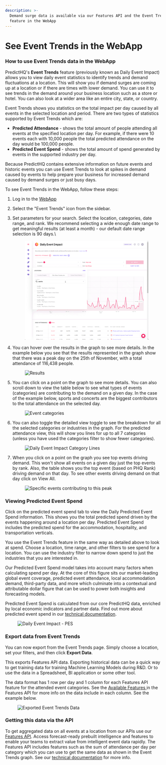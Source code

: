 ```yaml
---
description: >-
  Demand surge data is available via our Features API and the Event Trends
  feature in the WebApp
---
```


# See Event Trends in the WebApp

### How to use Event Trends data in the WebApp <a href="#how-to-use-event-trends-data-in-control-center" id="how-to-use-event-trends-data-in-control-center"></a>

PredictHQ's **Event Trends** feature (previously known as Daily Event Impact) allows you to view daily event statistics to identify trends and demand fluctuations at a location. This will show you if demand surges are coming up at a location or if there are times with lower demand. You can use it to see trends in the demand around your business location such as a store or hotel. You can also look at a wider area like an entire city, state, or country.

Event Trends shows you statistics on the total impact per day caused by all events in the selected location and period. There are two types of statistics supported by Event Trends which are:

* **Predicted Attendance** - shows the total amount of people attending all events at the specified location per day. For example, if there were 10 events each with 10,000 people the total predicted attendance on the day would be 100,000 people.
* **Predicted Event Spend** - shows the total amount of spend generated by events in the supported industry per day.

Because PredictHQ contains extensive information on future events and historic events you can use Event Trends to look at spikes in demand caused by events to help prepare your business for increased demand caused by demand surges or just busy days.

To see Event Trends in the WebApp, follow these steps:&#x20;

1. Log in to the [WebApp](https://control.predicthq.com)
2. Select the "Event Trends" icon from the sidebar.
3.  Set parameters for your search. Select the location, categories, date range, and rank. We recommend selecting a wide enough date range to get meaningful results (at least a month) - our default date range selection is 90 days.\


    <figure><img src="../../.gitbook/assets/image (37).png" alt=""><figcaption></figcaption></figure>
4.  You can hover over the results in the graph to see more details. In the example below you see that the results represented in the graph show that there was a peak day on the 25th of November, with a total attendance of 116,438 people.&#x20;

    <figure><img src="https://images.ctfassets.net/ihlmn42cjuv0/5rs1QDGT3Wdm0UKJC8CgyH/d674e422b6a5dcc8a314051fc1afccdb/DEI-peak-day.png" alt="Results"><figcaption></figcaption></figure>
5.  You can click on a point on the graph to see more details. You can also scroll down to view the table below to see what types of events (categories) are contributing to the demand on a given day. In the case of the example below, sports and concerts are the biggest contributors to the total attendance on the selected day.&#x20;

    <figure><img src="https://images.ctfassets.net/ihlmn42cjuv0/7bCmaqy5iHaNaDp29ZG7zl/4d1beb8bebb05d8bff129d4da69b5c3c/DEI-category-breakdown-pic.png" alt="Event categories"><figcaption></figcaption></figure>
6.  You can also toggle the detailed view toggle to see the breakdown for all the selected categories or industries in the graph. For the predicted attendance view, this will show you lines for up to all 7 categories (unless you have used the categories filter to show fewer categories).

    <figure><img src="https://images.ctfassets.net/ihlmn42cjuv0/5jdDJbXZcSxRsVMlobh3He/c7ed0eeca85d18b1d965c3fcbb19de74/DEI-category-lines.png" alt="Daily Event Impact Category Lines"><figcaption></figcaption></figure>
7.  When you click on a point on the graph you see top events driving demand. This won't show all events on a given day just the top events by rank. Also, the table shows you the top event (based on PHQ Rank) driving demand on that day. To see other events driving demand on that day click on View All.

    <figure><img src="https://images.ctfassets.net/ihlmn42cjuv0/6lGyjVWejloCYWmo7wPRvP/a41a9620ab42bf2511100ceec4eb28e3/Screen_Shot_2022-02-24_at_17.00.23.png" alt="Specific events contributing to this peak"><figcaption></figcaption></figure>

### Viewing Predicted Event Spend <a href="#viewing-predicted-event-spend" id="viewing-predicted-event-spend"></a>

Click on the predicted event spend tab to view the Daily Predicted Event Spend information. This shows you the total predicted spend driven by the events happening around a location per day. Predicted Event Spend includes the predicted spend for the accommodation, hospitality, and transportation verticals.

You use the Event Trends feature in the same way as detailed above to look at spend. Choose a location, time range, and other filters to see spend for a location. You can use the industry filter to narrow down spend to just the industries that you are interested in.

Our Predicted Event Spend model takes into account many factors when calculating spend per day. At the core of this figure sits our market-leading global event coverage, predicted event attendance, local accommodation demand, third-party data, and more which culminate into a contextual and attributable dollar figure that can be used to power both insights and forecasting models.

Predicted Event Spend is calculated from our core PredictHQ data, enriched by local economic indicators and partner data. Find out more about predicted event spend in our [technical documentation](../../getting-started/predicthq-data/predicted-event-spend.md).

<figure><img src="https://images.ctfassets.net/ihlmn42cjuv0/3yd9U7IppdLOcJkadFtKAU/b4268bdcd6135145467a16139f55faa4/DEI-PES.png" alt="Daily Event Impact - PES"><figcaption></figcaption></figure>

### Export data from Event Trends <a href="#export-data-from-event-trends" id="export-data-from-event-trends"></a>

You can now export from the Event Trends page. Simply choose a location, set your filters, and then click **Export Data**.

This exports Features API data. Exporting historical data can be a quick way to get training data for training Machine Learning Models during R\&D. Or to use the data in a Spreadsheet, BI application or some other tool.

The data format has 1 row per day and 1 column for each Features API feature for the attended event categories. See the [Available Features ](../../api/features/get-features.md#available-features)in the Features API for more info on the data include in each column. See the example below.

<figure><img src="https://images.ctfassets.net/ihlmn42cjuv0/3uqrREqKe2yUs9PH17lt7v/fe44d8ce66c08d3bb022c4f53246b0c8/Screenshot_2024-06-07_143059.png" alt="Exported Event Trends Data"><figcaption></figcaption></figure>

### Getting this data via the API <a href="#getting-this-data-via-the-api" id="getting-this-data-via-the-api"></a>

To get aggregated data on all events at a location from our APIs use our [Features API](../../getting-started/guides/features-api-guides/increase-accuracy-with-the-features-api.md). Access forecast-ready prebuilt intelligence and features to enable your teams to extract value from intelligent event data rapidly. The Features API includes features such as the sum of attendance per day per category which you can use to get the same data as shown in the Event Trends graph. See our [technical documentation](../../getting-started/guides/features-api-guides/) for more info.
